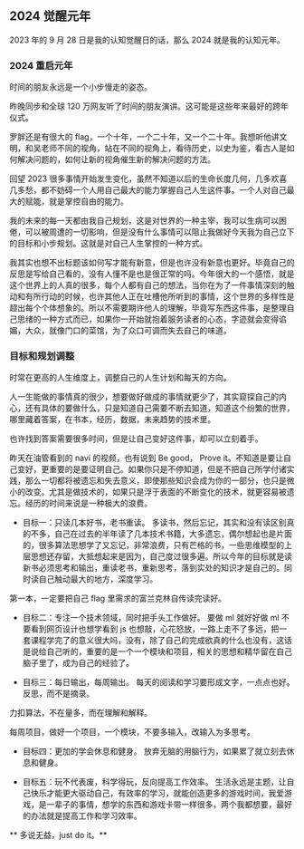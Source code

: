 ## 2024 觉醒元年

2023 年的 9 月 28 日是我的认知觉醒日的话，那么 2024 就是我的认知元年。

### 2024 重启元年

时间的朋友永远是一个小步慢走的姿态。

昨晚同步和全球 120 万网友听了时间的朋友演讲。这可能是这些年来最好的跨年仪式。

罗胖还是有很大的 flag，一个十年，一个二十年，又一个二十年。我想听他讲文明，和吴老师不同的视角，站在不同的视角上，看待历史，以史为鉴，看古人是如何解决问题的，如何让新的视角催生新的解决问题的方法。

回望 2023 很多事情开始发生变化，虽然不知道以后的生命长度几何，几多欢喜几多愁，都不妨碍一个人用自己最大的能力掌握自己人生这件事。一个人对自己最大的赋能，就是掌控自由的能力。

我的未来的每一天都由我自己规划，这是对世界的一种主宰，我可以生病可以困倦，可以被周遭的一切影响，但是没有什么事情可以阻止我做好今天我为自己立下的目标和小步规划。这就是对自己人生掌控的一种方式。

我其实也想不出标题该如何写才能有新意，但是也许没有新意也更好。毕竟自己的反思是写给自己看的，没有人懂不是也是很正常的吗。今年很大的一个感悟，就是这个世界上的人真的很多，每个人都有自己的想法，当你在为了一件事情深刻的触动和有所行动的时候，也许其他人正在吐槽他所听到的事情，这个世界的多样性是超出每个个体想象的。所以不需要期许他人的理解，毕竟写东西这件事，是整理自己思绪的一种方式而已，如果你一开始就抱着服务读者的心态，字迹就会变得谄媚，大众，就像门口的菜馆，为了众口可调而失去自己的味道。

### 目标和规划调整

时常在更高的人生维度上，调整自己的人生计划和每天的方向。

人一生能做的事情真的很少，想要做好做成的事情就更少了，其实窥探自己的内心，还有具体的要做什么，只是知道自己需要不断去知道，知道这个纷繁的世界，哪里藏着答案，在书本，经历，数据，未来趋势的技术里。

也许找到答案需要很多时间，但是让自己变好这件事，却可以立刻着手。

昨天在油管看到的 navi 的视频，也有说到 Be good， Prove it。不知道是要让自己变好，更重要的是要证明自己。如果你只是不停知道，但是不把自己所学付诸实践，那么一切都将被遗忘和失去意义，即使那些知识会成为你的一部分，也只是微小的改变。尤其是做技术的，如果只是浮于表面的不断变化的技术，就更容易被遗忘。经历的时间来说是一种极大的浪费。

- 目标一：只读几本好书，老书重读。
  多读书，然后忘记，其实和没有读区别真的不多，自己在过去的半年读了几本技术书籍，大多遗忘，偶尔想起也是片面的，很多算法思想学了又忘记，非常浪费，只有芒格的书，一些思维模型的上层思想还存留，大抵想起来是因为，自己度过很多遍。所以今年的目标就是读新书必须思考和输出，重读老书，重新思考，落到实处的知识才是自己的。同时读自己触动最大的地方，深度学习。

第一本，一定要把自己 flag 里需求的富兰克林自传读完读好。

- 目标二：专注一个技术领域，同时把手头工作做好。
  要做 ml 就好好做 ml 不要看到网页设计也想学看到 js 也想敲，心花怒放，一路上走不了多远，把一套课程学完了的意义很大吗，没有，除了自己的完成欲真的什么也没有，这话是说给自己听的，重要的是一个一个模块和项目，相关的思想和精华留在自己脑子里了，成为自己的经验了。

- 目标三：每日输出，每周输出。
  每天的阅读和学习要形成文字，一点点也好。反思，而不是摘录。

力扣算法，不在量多，而在理解和解释。

每周项目，做好一个项目，一个模块，不要多输入，改输入为多思考。

- 目标四：更加的学会休息和健身。
  放弃无脑的用脑行为，如果累了就立刻去休息和健身。

- 目标五：玩不代表废，科学得玩，反向提高工作效率。
  生活永远是主题，让自己快乐才能更大驱动自己，有效率的学习，就能创造更多的游戏时间，我爱游戏，是一辈子的事情，想学的东西和游戏卡带一样很多，两个我都想要，最好的办法就是提高工作和学习效率。

** 多说无益，just do it。**
